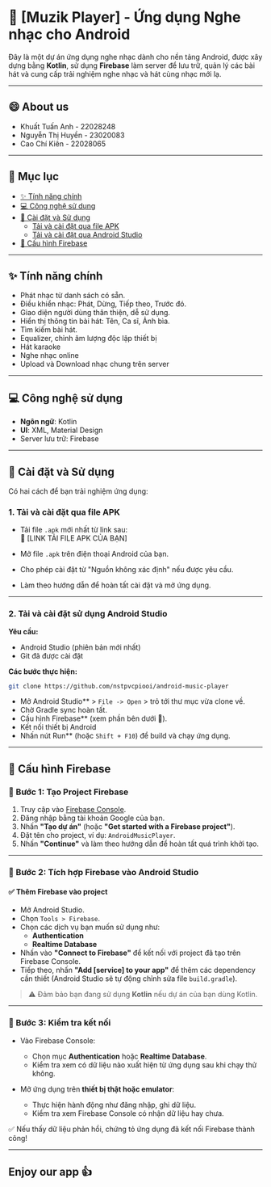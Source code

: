 # 🎵 [Muzik Player] - Ứng dụng Nghe nhạc cho Android

Đây là một dự án ứng dụng nghe nhạc dành cho nền tảng Android, được xây dựng bằng **Kotlin**, sử dụng **Firebase** làm server để lưu trữ, quản lý các bài hát và cung cấp trải nghiệm nghe nhạc và hát cùng nhạc mới lạ.

---

## 😄 About us
- Khuất Tuấn Anh - 22028248
- Nguyễn Thị Huyền - 23020083
- Cao Chí Kiên - 22028065
  
---
## 📑 Mục lục

- [✨ Tính năng chính](#-tính-năng-chính)
- [💻 Công nghệ sử dụng](#-công-nghệ-sử-dụng)
- [🚀 Cài đặt và Sử dụng](#-cài-đặt-và-sử-dụng)
  - [Tải và cài đặt qua file APK](#1-tải-và-cài-đặt-qua-file-apk)
  - [Tải và cài đặt qua Android Studio](#2-tải-và-cài-đặt-sử-dụng-android-studio)
- [🔧 Cấu hình Firebase](#-cấu-hình-firebase)

---

## ✨ Tính năng chính

- Phát nhạc từ danh sách có sẵn.
- Điều khiển nhạc: Phát, Dừng, Tiếp theo, Trước đó.
- Giao diện người dùng thân thiện, dễ sử dụng.
- Hiển thị thông tin bài hát: Tên, Ca sĩ, Ảnh bìa.
- Tìm kiếm bài hát.
- Equalizer, chỉnh âm lượng độc lập thiết bị
- Hát karaoke
- Nghe nhạc online
- Upload và Download nhạc chung trên server

---

## 💻 Công nghệ sử dụng

- **Ngôn ngữ**: Kotlin  
- **UI**: XML, Material Design  
- Server lưu trữ: Firebase


---

## 🚀 Cài đặt và Sử dụng

Có hai cách để bạn trải nghiệm ứng dụng:

### 1. Tải và cài đặt qua file APK 
- Tải file `.apk` mới nhất từ link sau:  
  🔗 [LINK TẢI FILE APK CỦA BẠN]

- Mở file `.apk` trên điện thoại Android của bạn.
- Cho phép cài đặt từ "Nguồn không xác định" nếu được yêu cầu.
- Làm theo hướng dẫn để hoàn tất cài đặt và mở ứng dụng.

---

### 2. Tải và cài đặt sử dụng Android Studio

**Yêu cầu:**

- Android Studio (phiên bản mới nhất)
- Git đã được cài đặt

**Các bước thực hiện:**

```bash
git clone https://github.com/nstpvcpiooi/android-music-player
```


- Mở Android Studio** > `File -> Open` > trỏ tới thư mục vừa clone về.
- Chờ Gradle sync hoàn tất.
- Cấu hình Firebase** (xem phần bên dưới 🔧).
- Kết nối thiết bị Android
- Nhấn nút Run** (hoặc `Shift + F10`) để build và chạy ứng dụng.

---

## 🔧 Cấu hình Firebase
### 🔨 Bước 1: Tạo Project Firebase

1. Truy cập vào [Firebase Console](https://console.firebase.google.com/).
2. Đăng nhập bằng tài khoản Google của bạn.
3. Nhấn **"Tạo dự án"** (hoặc **"Get started with a Firebase project"**).
4. Đặt tên cho project, ví dụ: `AndroidMusicPlayer`.
5. Nhấn **"Continue"** và làm theo hướng dẫn để hoàn tất quá trình khởi tạo.

---

### 🤝 Bước 2: Tích hợp Firebase vào Android Studio

#### ✅ Thêm Firebase vào project

- Mở Android Studio.
- Chọn `Tools > Firebase`.
- Chọn các dịch vụ bạn muốn sử dụng như:
  - **Authentication**
  - **Realtime Database**
- Nhấn vào **"Connect to Firebase"** để kết nối với project đã tạo trên Firebase Console.
- Tiếp theo, nhấn **"Add [service] to your app"** để thêm các dependency cần thiết (Android Studio sẽ tự động chỉnh sửa file `build.gradle`).

> ⚠️ Đảm bảo bạn đang sử dụng **Kotlin** nếu dự án của bạn dùng Kotlin.

---

### 🧪 Bước 3: Kiểm tra kết nối

- Vào Firebase Console:
  - Chọn mục **Authentication** hoặc **Realtime Database**.
  - Kiểm tra xem có dữ liệu nào xuất hiện từ ứng dụng sau khi chạy thử không.

- Mở ứng dụng trên **thiết bị thật hoặc emulator**:
  - Thực hiện hành động như đăng nhập, ghi dữ liệu.
  - Kiểm tra xem Firebase Console có nhận dữ liệu hay chưa.

✅ Nếu thấy dữ liệu phản hồi, chứng tỏ ứng dụng đã kết nối Firebase thành công!

---

## Enjoy our app 👍

